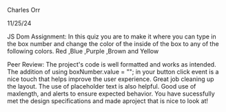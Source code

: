 Charles Orr

11/25/24

JS Dom Assignment:
In this quiz you are to make it where you can type in the box number and change the color of the inside of the box to any of the following colors.
Red ,Blue ,Purple ,Brown and Yellow

Peer Review: The project's code is well formatted and works as intended. The addition of using boxNumber.value = ""; in your button click event is a nice touch that helps improve the user experience. Great job cleaning up the layout. The use of placeholder text is also helpful. Good use of maxlength, and alerts to ensure expected behavior. You have sucessfully met the design specifications and made aproject that is nice to look at!
